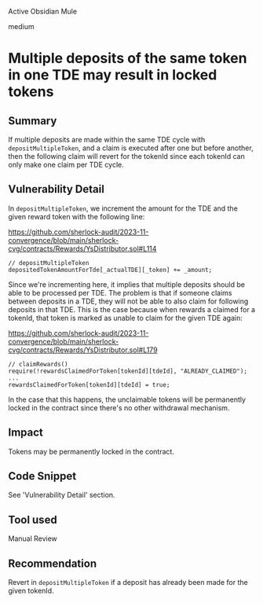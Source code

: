 Active Obsidian Mule

medium

# Multiple deposits of the same token in one TDE may result in locked tokens

## Summary

If multiple deposits are made within the same TDE cycle with `depositMultipleToken`, and a claim is executed after one but before another, then the following claim will revert for the tokenId since each tokenId can only make one claim per TDE cycle.

## Vulnerability Detail

In `depositMultipleToken`, we increment the amount for the TDE and the given reward token with the following line:

https://github.com/sherlock-audit/2023-11-convergence/blob/main/sherlock-cvg/contracts/Rewards/YsDistributor.sol#L114
```solidity
// depositMultipleToken
depositedTokenAmountForTde[_actualTDE][_token] += _amount;
```

Since we're incrementing here, it implies that multiple deposits should be able to be processed per TDE. The problem is that if someone claims between deposits in a TDE, they will not be able to also claim for following deposits in that TDE. This is the case because when rewards a claimed for a tokenId, that token is marked as unable to claim for the given TDE again:

https://github.com/sherlock-audit/2023-11-convergence/blob/main/sherlock-cvg/contracts/Rewards/YsDistributor.sol#L179
```solidity
// claimRewards()
require(!rewardsClaimedForToken[tokenId][tdeId], "ALREADY_CLAIMED");
...
rewardsClaimedForToken[tokenId][tdeId] = true;
```

In the case that this happens, the unclaimable tokens will be permanently locked in the contract since there's no other withdrawal mechanism.

## Impact

Tokens may be permanently locked in the contract.

## Code Snippet

See 'Vulnerability Detail' section.

## Tool used

Manual Review

## Recommendation

Revert in `depositMultipleToken` if a deposit has already been made for the given tokenId.